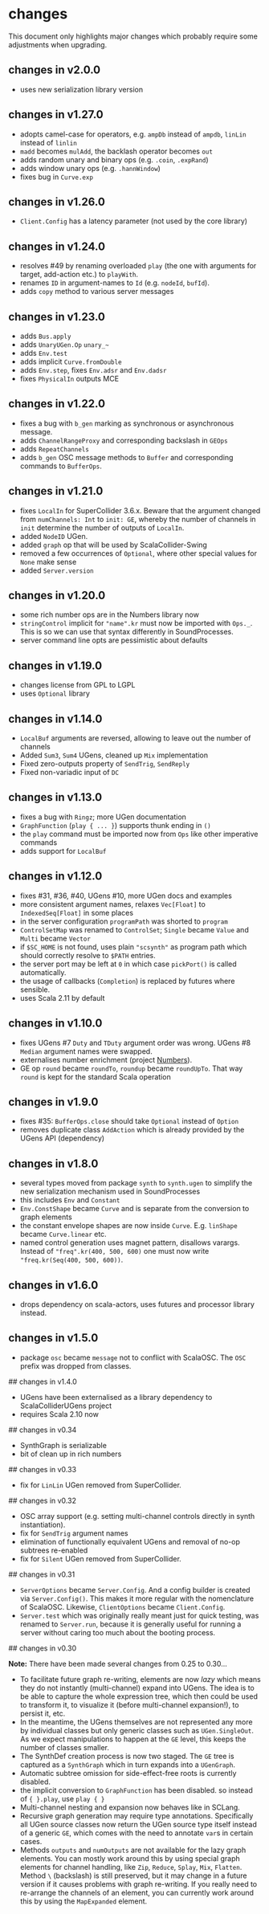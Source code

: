 # changes

This document only highlights major changes which probably require some adjustments when upgrading.

## changes in v2.0.0

- uses new serialization library version

## changes in v1.27.0

- adopts camel-case for operators, e.g. `ampDb` instead of `ampdb`, `linLin` instead of `linlin`
- `madd` becomes `mulAdd`, the backlash operator becomes `out`
- adds random unary and binary ops (e.g. `.coin`, `.expRand`)
- adds window unary ops (e.g. `.hannWindow`)
- fixes bug in `Curve.exp`

## changes in v1.26.0

- `Client.Config` has a latency parameter (not used by the core library)

## changes in v1.24.0

- resolves #49 by renaming overloaded `play` (the one with arguments for target, add-action etc.)
  to `playWith`.
- renames `ID` in argument-names to `Id` (e.g. `nodeId`, `bufId`).
- adds `copy` method to various server messages

## changes in v1.23.0

- adds `Bus.apply`
- adds `UnaryUGen.Op` `unary_~`
- adds `Env.test`
- adds implicit `Curve.fromDouble`
- adds `Env.step`, fixes `Env.adsr` and `Env.dadsr`
- fixes `PhysicalIn` outputs MCE

## changes in v1.22.0

- fixes a bug with `b_gen` marking as synchronous or asynchronous message.
- adds `ChannelRangeProxy` and corresponding backslash in `GEOps`
- adds `RepeatChannels`
- adds `b_gen` OSC message methods to `Buffer` and corresponding
  commands to `BufferOps`.

## changes in v1.21.0

- fixes `LocalIn` for SuperCollider 3.6.x. Beware that the argument
  changed from `numChannels: Int` to `init: GE`, whereby the number
  of channels in `init` determine the number of outputs of `LocalIn`.
- added `NodeID` UGen.
- added `graph` op that will be used by ScalaCollider-Swing
- removed a few occurrences of `Optional`, where other special values
  for `None` make sense
- added `Server.version`

## changes in v1.20.0

- some rich number ops are in the Numbers library now
- `stringControl` implicit for `"name".kr` must now be imported with `Ops._`.
  This is so we can use that syntax differently in SoundProcesses.
- server command line opts are pessimistic about defaults
 
## changes in v1.19.0

- changes license from GPL to LGPL
- uses `Optional` library

## changes in v1.14.0

- `LocalBuf` arguments are reversed, allowing to leave out the number of channels
- Added `Sum3`, `Sum4` UGens, cleaned up `Mix` implementation
- Fixed zero-outputs property of `SendTrig`, `SendReply`
- Fixed non-variadic input of `DC`

## changes in v1.13.0

- fixes a bug with `Ringz`; more UGen documentation
- `GraphFunction` (`play { ... }`) supports thunk ending in `()`
- the `play` command must be imported now from `Ops` like other imperative commands
- adds support for `LocalBuf`

## changes in v1.12.0

- fixes #31, #36, #40, UGens #10, more UGen docs and examples
- more consistent argument names, relaxes `Vec[Float]` to `IndexedSeq[Float]` in some places
- in the server configuration `programPath` was shorted to `program`
- `ControlSetMap` was renamed to `ControlSet`; `Single` became `Value` and `Multi` became `Vector`
- if `$SC_HOME` is not found, uses plain `"scsynth"` as program path which should correctly resolve to `$PATH` entries.
- the server port may be left at `0` in which case `pickPort()` is called automatically.
- the usage of callbacks (`Completion`) is replaced by futures where sensible.
- uses Scala 2.11 by default

## changes in v1.10.0

- fixes UGens #7 `Duty` and `TDuty` argument order was wrong. UGens #8 `Median` argument names were swapped.
- externalises number enrichment (project [Numbers](https://github.com/Sciss/Numbers)).
- GE op `round` became `roundTo`, `roundup` became `roundUpTo`. That way `round` is kept for the standard Scala operation

## changes in v1.9.0

- fixes #35: `BufferOps.close` should take `Optional` instead of `Option`
- removes duplicate class `AddAction` which is already provided by the UGens API (dependency)

## changes in v1.8.0

- several types moved from package `synth` to `synth.ugen` to simplify the new serialization mechanism used in SoundProcesses
- this includes `Env` and `Constant`
- `Env.ConstShape` became `Curve` and is separate from the conversion to graph elements
- the constant envelope shapes are now inside `Curve`. E.g. `linShape` became `Curve.linear` etc.
- named control generation uses magnet pattern, disallows varargs. Instead of `"freq".kr(400, 500, 600)` one must now write `"freq.kr(Seq(400, 500, 600))`.

## changes in v1.6.0

- drops dependency on scala-actors, uses futures and processor library instead.

## changes in v1.5.0

- package `osc` became `message` not to conflict with ScalaOSC. The `OSC` prefix was dropped from classes.

## changes in v1.4.0

- UGens have been externalised as a library dependency to ScalaColliderUGens project
- requires Scala 2.10 now

## changes in v0.34

- SynthGraph is serializable
- bit of clean up in rich numbers

## changes in v0.33

- fix for `LinLin` UGen removed from SuperCollider.

## changes in v0.32

- OSC array support (e.g. setting multi-channel controls directly in synth instantiation).
- fix for `SendTrig` argument names
- elimination of functionally equivalent UGens and removal of no-op subtrees re-enabled
- fix for `Silent` UGen removed from SuperCollider.

## changes in v0.31

- `ServerOptions` became `Server.Config`. And a config builder is created via `Server.Config()`. This makes it more regular with the nomenclature of ScalaOSC. Likewise, `ClientOptions` became `Client.Config`.
- `Server.test` which was originally really meant just for quick testing, was renamed to `Server.run`, because it is generally useful for running a server without caring too much about the booting process.

## changes in v0.30

__Note:__ There have been made several changes from 0.25 to 0.30...

- To facilitate future graph re-writing, elements are now _lazy_ which means they do not instantly (multi-channel) expand into UGens. The idea is to be able to capture the whole expression tree, which then could be used to transform it, to visualize it (before multi-channel expansion!), to persist it, etc.
- In the meantime, the UGens themselves are not represented any more by individual classes but only generic classes such as `UGen.SingleOut`. As we expect manipulations to happen at the `GE` level, this keeps the number of classes smaller.
- The SynthDef creation process is now two staged. The `GE` tree is captured as a `SynthGraph` which in turn expands into a `UGenGraph`.
- Automatic subtree omission for side-effect-free roots is currently disabled.
- the implicit conversion to `GraphFunction` has been disabled. so instead of `{ }.play`, use `play { }`
- Multi-channel nesting and expansion now behaves like in SCLang.
- Recursive graph generation may require type annotations. Specifically all UGen source classes now return the UGen source type itself instead of a generic `GE`, which comes with the need to annotate `var`s in certain cases.
- Methods `outputs` and `numOutputs` are not available for the lazy graph elements. You can mostly work around this by using special graph elements for channel handling, like `Zip`, `Reduce`, `Splay`, `Mix`, `Flatten`. Method `\` (backslash) is still preserved, but it may change in a future version if it causes problems with graph re-writing. If you really need to re-arrange the channels of an element, you can currently work around this by using the `MapExpanded` element.
